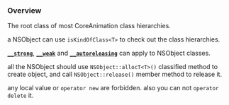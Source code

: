 ### Overview
The root class of most CoreAnimation class hierarchies.

a NSObject can use `isKindOfClass<T>` to check out the class hierarchies.

[**`__strong`**](__strong.md), [**`__weak`**](__weak.md) and [**`__autoreleasing`**](__autoreleasing.md) can apply to NSObject classes.

all the NSObject should use `NSObject::allocT<T>()` classified method to create object, and call `NSObject::release()` member method to release it.

any local value or `operator new` are forbidden. also you can not `operator delete` it.










